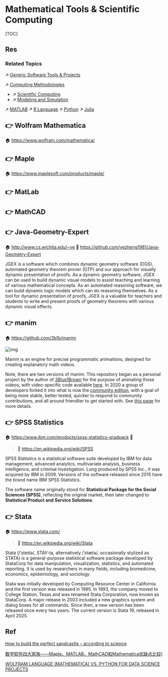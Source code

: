 # Mathematical Tools & Scientific Computing

[TOC]



## Res
### Related Topics
↗ [Generic Software Tools & Projects](../🔑%20CS%20Core/Generic%20Software%20Tools%20&%20Projects/Generic%20Software%20Tools%20&%20Projects.md)

↗ [Computing Methodologies](../🧠%20Computing%20Methodologies/Computing%20Methodologies.md)
- ↗ [Scientific Computing](../🧠%20Computing%20Methodologies/👑%20Scientific%20Computing/Scientific%20Computing.md)
- ↗ [Modeling and Simulation](../🧠%20Computing%20Methodologies/👑%20Scientific%20Computing/🗿%20Modeling%20and%20Simulation/Modeling%20and%20Simulation.md)

↗ [MATLAB](../🔑%20CS%20Core/👩‍💻%20Computer%20Languages%20&%20Programming%20Methodology/Interpreted%20Languages/MATLAB/MATLAB.md)
↗ [R Language](../🔑%20CS%20Core/👩‍💻%20Computer%20Languages%20&%20Programming%20Methodology/Interpreted%20Languages/R%20Language/R%20Language.md)
↗ [Python](../🔑%20CS%20Core/👩‍💻%20Computer%20Languages%20&%20Programming%20Methodology/Interpreted%20Languages/Python/Python.md)
↗ [Julia](../🔑%20CS%20Core/👩‍💻%20Computer%20Languages%20&%20Programming%20Methodology/Compiled%20Languages/Julia/Julia.md)



## 👉 Wolfram Mathematica
🏠 https://www.wolfram.com/mathematica/



## 👉 Maple
🏠 https://www.maplesoft.com/products/maple/



## 👉 MatLab



## 👉 MathCAD



## 👉 Java-Geometry-Expert
🏠 http://www.cs.wichita.edu/~ye
🚧 https://github.com/yezheng1981/Java-Geometry-Expert

JGEX is a software which combines dynamic geometry software (DGS), automated geometry theorem prover (GTP) and our approach for visually dynamic presentation of proofs. As a dynamic geometry software, JGEX can be used to build dynamic visual models to assist teaching and learning of various mathematical concepts. As an automated reasoning software, we can build dynamic logic models which can do reasoning themselves. As a tool for dynamic presentation of proofs, JGEX is a valuable for teachers and students to write and present proofs of geometry theorems with various dynamic visual effects.



## 👉 manim
🏠 https://github.com/3b1b/manim

![img](../../../Assets/Pics/cropped.png)

Manim is an engine for precise programmatic animations, designed for creating explanatory math videos.

Note, there are two versions of manim. This repository began as a personal project by the author of [3Blue1Brown](https://www.3blue1brown.com/) for the purpose of animating those videos, with video-specific code available [here](https://github.com/3b1b/videos). In 2020 a group of developers forked it into what is now the [community edition](https://github.com/ManimCommunity/manim/), with a goal of being more stable, better tested, quicker to respond to community contributions, and all around friendlier to get started with. See [this page](https://docs.manim.community/en/stable/faq/installation.html#different-versions) for more details.



## 👉 SPSS Statistics
🏠 https://www.ibm.com/products/spss-statistics-gradpack
🚧 

> 🔗 https://en.wikipedia.org/wiki/SPSS

SPSS Statistics is a statistical software suite developed by IBM for data management, advanced analytics, multivariate analysis, business intelligence, and criminal investigation. Long produced by SPSS Inc., it was acquired by IBM in 2009. Versions of the software released since 2015 have the brand name IBM SPSS Statistics.

The software name originally stood for **Statistical Package for the Social Sciences (SPSS)**, reflecting the original market, then later changed to **Statistical Product and Service Solutions**.



## 👉 Stata
🏠 https://www.stata.com/

> 🔗 https://en.wikipedia.org/wiki/Stata

Stata (/ˈsteɪtə/, STAY-ta, alternatively /ˈstætə/, occasionally stylized as STATA) is a general-purpose statistical software package developed by StataCorp for data manipulation, visualization, statistics, and automated reporting. It is used by researchers in many fields, including biomedicine, economics, epidemiology, and sociology.

Stata was initially developed by Computing Resource Center in California and the first version was released in 1985. In 1993, the company moved to College Station, Texas and was renamed Stata Corporation, now known as StataCorp. A major release in 2003 included a new graphics system and dialog boxes for all commands. Since then, a new version has been released once every two years. The current version is Stata 19, released in April 2025.

[Stata入门 - 未末的文章 - 知乎]: https://zhuanlan.zhihu.com/p/112561035



## Ref
[How to build the perfect sandcastle – according to science](https://theconversation.com/how-to-build-the-perfect-sandcastle-according-to-science-79600)

[数学软件四大家族——Maple、MATLAB、MathCAD和Mathematica优缺点比较)](https://python.iitter.com/other/8030.html)

[WOLFRAM LANGUAGE (MATHEMATICA) VS. PYTHON FOR DATA SCIENCE PROJECTS](https://atseda.com/en/blog/2019/02/12/mathematica-and-python/)
